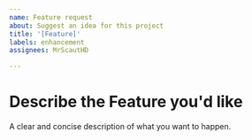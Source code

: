 ```yaml
---
name: Feature request
about: Suggest an idea for this project
title: '[Feature]'
labels: enhancement
assignees: MrScautHD

---
```


Describe the Feature you'd like
================================
A clear and concise description of what you want to happen.

